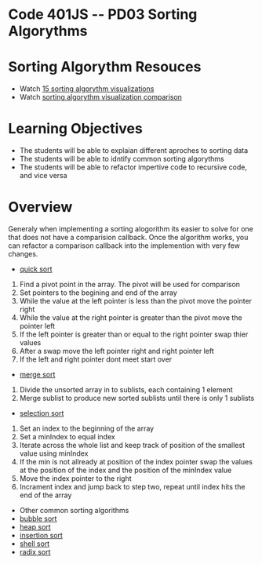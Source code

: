 Code 401JS -- PD03 Sorting Algorythms 
================================

# Sorting Algorythm Resouces
* Watch [15 sorting algorythm visualizations]
* Watch [sorting algorythm visualization comparison]

# Learning Objectives
* The students will be able to explaian different aproches to sorting data
* The students will be able to idntify common sorting algorythms
* The students will be able to refactor impertive code to recursive code, and vice versa

# Overview
Generaly when implementing a sorting alogorithm its easier to solve for one that does not have a comparision callback. Once the algorithm works, you can refactor a comparison callback into the implemention with very few changes.

* [quick sort]
 1. Find a pivot point in the array. The pivot will be used for comparison
 2. Set pointers to the begining and end of the array
 3. While the value at the left pointer is less than the pivot move the pointer right
 4. While the value at the right pointer is greater than the pivot move the pointer left
 5. If the left pointer is greater than or equal to the right pointer swap thier values
 6. After a swap move the left pointer right and right pointer left
 7. If the left and right pointer dont meet start over

* [merge sort]
 1. Divide the unsorted array in to sublists, each containing 1 element
 2. Merge sublist to produce new sorted sublists until there is only 1 sublists

* [selection sort] 
 1. Set an index to the beginning of the array
 2. Set a minIndex to equal index
 3. Iterate across the whole list and keep track of position of the smallest value using minIndex
 4. If the min is not allready at position of the index pointer  swap the values at the position of the index and the position of the minIndex value
 5. Move the index pointer to the right 
 6. Incrament index and jump back to step two, repeat until index hits the end of the array 
* Other common sorting algorithms
 * [bubble sort]
 * [heap sort]
 * [insertion sort]
 * [shell sort]
 * [radix sort]

[15 sorting algorythm visualizations]: https:/www.youtube.com/watch?v=kPRA0W1kECg
[sorting algorythm visualization comparison]: https://www.youtube.com/watch?v=ZZuD6iUe3Pc
[quick sort]: https://en.wikipedia.org/wiki/Quicksort
[merge sort]: https://en.wikipedia.org/wiki/Merge_sort
[selection sort]: https://en.wikipedia.org/wiki/Selection_sort
[bubble sort]: https://en.wikipedia.org/wiki/Bubble_sort
[heap sort]: https://en.wikipedia.org/wiki/Heapsort
[insertion sort]: https://en.wikipedia.org/wiki/Insertion_sort
[shell sort]: https://en.wikipedia.org/wiki/Shellsort
[radix sort]: https://en.wikipedia.org/wiki/Radix_sort
